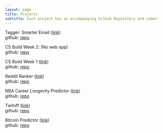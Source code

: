 ```yaml
---
layout: page
title: Projects
subtitle: Each project has an accompanying Github Repository and sometimes the link to the application.
---
```


Tagger: Smarter Email ([link](https://tagger-fe-revert.now.sh/))  
github: [repo](https://github.com/SamH3pn3r/tagger-ds)  

CS Build Week 2: (No web app)   
github: [repo](https://github.com/Computer-Science-Build-Week-2/CS-Build-Week-2/tree/testing) 

CS Build Week 1 ([link](https://flask-rpg.com/))   
github: [repo](https://github.com/SamH3pn3r/CS-Build-Week-1-Flask)  

Reddit Ranker ([link](https://post-here-frontend-n33nsapg6.now.sh/))  
github: [repo](https://github.com/Build-Week-Post-Here/DS) 

NBA Career Longevity Predictor ([link](https://nba-app.nick5890.now.sh/))   
github: [repo](https://github.com/NBA-Career-Longevity-Predictor/DS)  

Twitoff ([link](https://twitoff-samh3pn3r.herokuapp.com/))  
github: [repo](https://github.com/SamH3pn3r/TwitOff)  

Bitcoin Predictor ([link](https://bitcoin-predictor.herokuapp.com/))  
github: [repo](https://github.com/SamH3pn3r/bitcoin-prediction)
